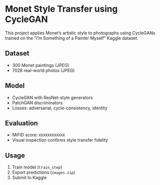 # Monet Style Transfer using CycleGAN 

This project applies Monet’s artistic style to photographs using CycleGANs trained on the "I’m Something of a Painter Myself" Kaggle dataset.

##  Dataset
- 300 Monet paintings (JPEG)
- 7028 real-world photos (JPEG)

##  Model
- CycleGAN with ResNet-style generators
- PatchGAN discriminators
- Losses: adversarial, cycle-consistency, identity

##  Evaluation
- MiFID score: `XXXXXXXXXXXX`
- Visual inspection confirms style transfer fidelity

##  Usage
1. Train model (`train_step`)
2. Export predictions (`images.zip`)
3. Submit to Kaggle
